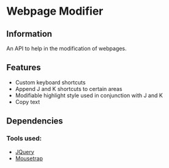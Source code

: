 # Webpage Modifier

## Information
An API to help in the modification of webpages.

## Features
* Custom keyboard shortcuts
* Append J and K shortcuts to certain areas
* Modifiable highlight style used in conjunction with J and K
* Copy text

## Dependencies
### Tools used:
* [JQuery](https://jquery.com/)
* [Mousetrap](https://craig.is/killing/mice)